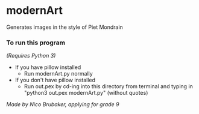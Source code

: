 # modernArt
Generates images in the style of Piet Mondrain

### To run this program
_(Requires Python 3)_
- If you have pillow installed
  - Run modernArt.py normally
- If you don't have pillow installed
  - Run out.pex by cd-ing into this directory from terminal and typing in "python3 out.pex modernArt.py" (without quotes)

_Made by Nico Brubaker, applying for grade 9_
